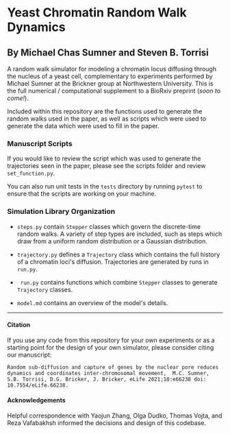 # Yeast Chromatin Random Walk Dynamics
## By Michael Chas Sumner and Steven B. Torrisi

A random walk simulator for modeling a chromatin locus diffusing through the nucleus of a yeast cell, complementary to experiments performed by Michael Sumner at the Brickner group at Northwestern University.
This is the full numerical / computational supplement to a BioRxiv preprint (*soon to come!*).

Included within this repository are the functions used to generate the random walks used in the paper,
as well as scripts which were used to generate the data which were used to fill in the paper.

### Manuscript Scripts

If you would like to review the script which was used to generate the trajectories seen in the paper,
please see the scripts folder and review `set_function.py`.

You can also run unit tests in the `tests` directory by running `pytest` to ensure that the scripts
are working on your machine.


### Simulation Library Organization
 - `steps.py` contain `Stepper` classes which govern the discrete-time random walks. A variety of step types are included,
   such as steps which draw from a uniform random distribution or a Gaussian distribution.
 - `trajectory.py` defines a `Trajectory` class which contains the full history of a chromatin loci's diffusion.
   Trajectories are generated by runs in `run.py`.
 - ` run.py` contains functions which combine `Stepper` classes to generate `Trajectory` classes.

 - `model.md` contains an overview of the model's details.
-----

#### Citation
If you use any code from this repository for your own experiments or as a starting point for the design of your own
simulator, please consider citing our manuscript:

`Random sub-diffusion and capture of genes by the nuclear pore reduces dynamics and coordinates inter-chromosomal movement, 
M.C. Sumner, S.B. Torrisi, D.G. Bricker, J. Bricker, eLife 2021;10:e66238 doi: 10.7554/eLife.66238.`


#### Acknowledgements

Helpful correspondence with Yaojun Zhang, Olga Dudko, Thomas Vojta, and Reza Vafabakhsh informed the decisions and design
of this codebase.
